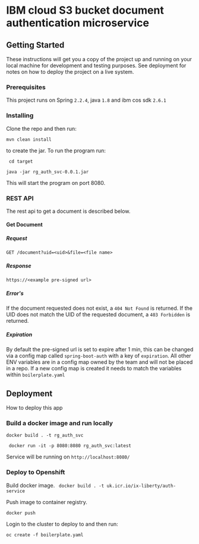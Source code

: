 # IBM cloud S3 bucket document authentication microservice

## Getting Started

These instructions will get you a copy of the project up and running on your local machine for development and testing purposes. See deployment for notes on how to deploy the project on a live system.

### Prerequisites

This project runs on Spring ```2.2.4```, java ```1.8``` and ibm cos sdk ```2.6.1```

### Installing

Clone the repo and then run:

```mvn clean install```

to create the jar. To run the program run:

``` cd target```

```java -jar rg_auth_svc-0.0.1.jar```

This will start the program on port 8080. 

### REST API
 The rest api to get a document is described below.
 
#### Get Document

##### Request
  
 ```GET /document?uid=<uid>&file=<file name>```
 
##### Response
 
```https://<example pre-signed url>```

##### Error's

If the document requested does not exist, a ```404 Not Found``` is returned.
If the UID does not match the UID of the requested document, a ```403 Forbidden``` is returned.

##### Expiration

By default the pre-signed url is  set to expire after 1 min, this can be changed via a config map called ```spring-boot-auth``` with a key of ```expiration```.
All other ENV variables are in a config map owned by the team and will not be placed in a repo. If a new config map is created it needs to match the variables within ```boilerplate.yaml```

## Deployment

How to deploy this app

### Build a docker image and run locally

```docker build . -t rg_auth_svc```

``` docker run -it -p 8080:8080 rg_auth_svc:latest```

Service will be running on ```http://localhost:8080/```

### Deploy to Openshift

Build docker image.
``` docker build . -t uk.icr.io/ix-liberty/auth-service```

Push image to container registry.

```docker push```

Login to the cluster to deploy to and then run:

```oc create -f boilerplate.yaml```